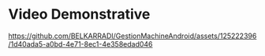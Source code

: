# Video Demonstrative

https://github.com/BELKARRADI/GestionMachineAndroid/assets/125222396/1d40ada5-a0bd-4e71-8ec1-4e358edad046
